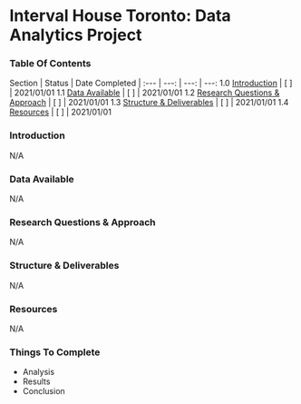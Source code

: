 
# Interval House Toronto: Data Analytics Project


### Table Of Contents ###
Section  | Status | Date Completed
| :--- | ---: | ---: | ---:
1.0 [Introduction](https://github.com/renacin/IntervalHouse_DataAnalytics#introduction)  | [ ] | 2021/01/01
1.1 [Data Available](https://github.com/renacin/IntervalHouse_DataAnalytics#data-available)  | [ ] | 2021/01/01
1.2 [Research Questions & Approach](https://github.com/renacin/IntervalHouse_DataAnalytics#research-questions--approach)  | [ ] | 2021/01/01
1.3 [Structure & Deliverables](https://github.com/renacin/IntervalHouse_DataAnalytics#structure--deliverables)  | [ ] | 2021/01/01
1.4 [Resources](https://github.com/renacin/IntervalHouse_DataAnalytics#resources)  | [ ] | 2021/01/01


### Introduction ###
N/A


### Data Available ###
N/A


### Research Questions & Approach ###
N/A


### Structure & Deliverables ###
N/A


### Resources ###
N/A


### Things To Complete ###
 + Analysis
 + Results
 + Conclusion

